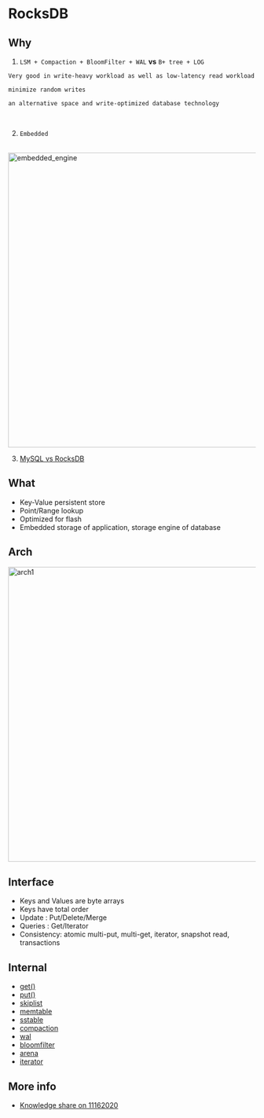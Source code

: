 # RocksDB

## Why
1. `LSM + Compaction + BloomFilter + WAL` **vs** `B+ tree + LOG`
```
Very good in write-heavy workload as well as low-latency read workload

minimize random writes

an alternative space and write-optimized database technology
```
<br/>

2. `Embedded`
<br/>
<img src="https://user-images.githubusercontent.com/16873751/96497419-80ca3400-11ff-11eb-9a79-62ca5212d408.png" alt="embedded_engine" width="600"/>

<br/>

3. [MySQL vs RocksDB](./rocksdb_vs_mysql.md)

## What
- Key-Value persistent store
- Point/Range lookup
- Optimized for flash
- Embedded storage of application, storage engine of database

## Arch


<img src="https://user-images.githubusercontent.com/16873751/96756920-979c9200-1389-11eb-984c-34957c8248a5.png" alt="arch1" width="600"/>  


## Interface
- Keys and Values are byte arrays
- Keys have total order
- Update : Put/Delete/Merge
- Queries : Get/Iterator
- Consistency: atomic multi-put, multi-get, iterator, snapshot read, transactions

## Internal  
- [get()](./leveldb_read.md)
- [put()](./leveldb_write.md)
- [skiplist](./leveldb_skiplist.md)
- [memtable](./leveldb_memtable.md)
- [sstable](./leveldb_sstable.md)
- [compaction](./leveldb_compaction.md)
- [wal](./leveldb_write_ahead_log.md)
- [bloomfilter](./leveldb_bloomfilter.md)
- [arena](./leveldb_arena.md)
- [iterator](./leveldb_iterator.md)

## More info
- [Knowledge share on 11162020](https://www.slideshare.net/ssuser4c810e/rocksdb-vs-blotdb)